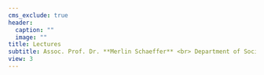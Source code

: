 ```yaml
---
cms_exclude: true
header:
  caption: ""
  image: ""
title: Lectures
subtitle: Assoc. Prof. Dr. **Merlin Schaeffer** <br> Department of Sociology <br> University of Copenhagen
view: 3
---
```

